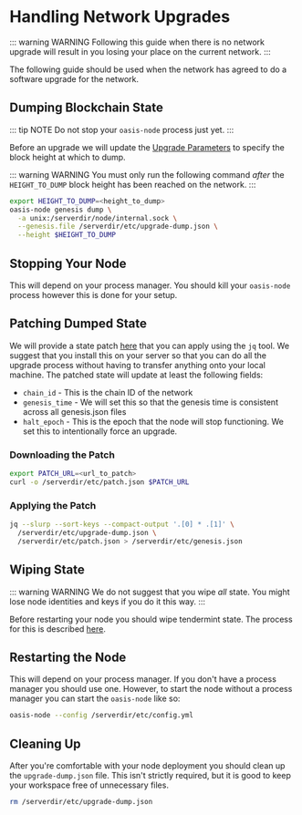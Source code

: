 # Handling Network Upgrades

::: warning WARNING
Following this guide when there is no network upgrade will result in you
losing your place on the current network.
:::

The following guide should be used when the network has agreed to do a software
upgrade for the network.

## Dumping Blockchain State

::: tip NOTE
Do not stop your `oasis-node` process just yet.
:::

Before an upgrade we will update the [Upgrade
Parameters](./current-testnet-parameters.md#upgrade-parameters) to specify the
block height at which to dump.

::: warning WARNING
You must only run the following command _after_ the `HEIGHT_TO_DUMP` block
height has been reached on the network.
:::

```bash
export HEIGHT_TO_DUMP=<height_to_dump>
oasis-node genesis dump \
  -a unix:/serverdir/node/internal.sock \
  --genesis.file /serverdir/etc/upgrade-dump.json \
  --height $HEIGHT_TO_DUMP
```

## Stopping Your Node

This will depend on your process manager. You should kill your `oasis-node`
process however this is done for your setup.

## Patching Dumped State

We will provide a state patch [here](../current-testnet-parameters.md) that you
can apply using the `jq` tool. We suggest that you install this on your server
so that you can do all the upgrade process without having to transfer anything
onto your local machine. The patched state will update at least the following
fields:

* `chain_id` - This is the chain ID of the network
* `genesis_time` - We will set this so that the genesis time is consistent
  across all genesis.json files
* `halt_epoch` - This is the epoch that the node will stop functioning. We set
  this to intentionally force an upgrade.

### Downloading the Patch

```bash
export PATCH_URL=<url_to_patch>
curl -o /serverdir/etc/patch.json $PATCH_URL
```

### Applying the Patch

```bash
jq --slurp --sort-keys --compact-output '.[0] * .[1]' \
  /serverdir/etc/upgrade-dump.json \
  /serverdir/etc/patch.json > /serverdir/etc/genesis.json
```

## Wiping State

::: warning WARNING
We do not suggest that you wipe _all_ state. You might lose node identities and
keys if you do it this way.
:::

Before restarting your node you should wipe tendermint state. The process for
this is described [here](./wiping-node-state.md#state-wipe-and-keep-node-identity).

## Restarting the Node

This will depend on your process manager. If you don't have a process manager
you should use one. However, to start the node without a process manager you can
start the `oasis-node` like so:

```bash
oasis-node --config /serverdir/etc/config.yml
```

## Cleaning Up

After you're comfortable with your node deployment you should clean up the
`upgrade-dump.json` file. This isn't strictly required, but it is good to keep
your workspace free of unnecessary files.

```bash
rm /serverdir/etc/upgrade-dump.json
```
